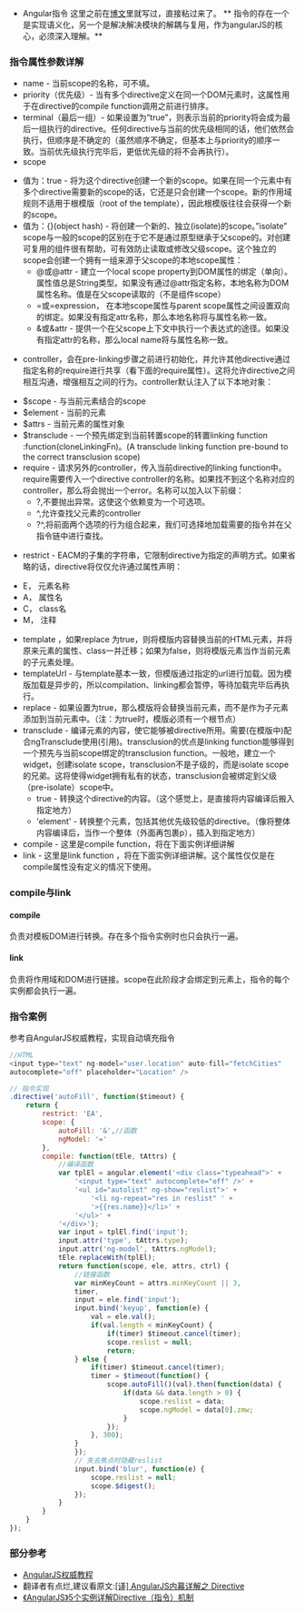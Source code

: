 * Angular指令
这里之前在[博文](http://yipeng.info/p/5728166902b77eca70929c83)里就写过，直接粘过来了。
** 指令的存在一个是实现语义化，另一个是解决解决模块的解耦与复用，作为angularJS的核心，必须深入理解。**
<!-- more -->

### 指令属性参数详解
*  name - 当前scope的名称，可不填。
*  priority（优先级）- 当有多个directive定义在同一个DOM元素时，这属性用于在directive的compile function调用之前进行排序。
*  terminal（最后一组）- 如果设置为”true”，则表示当前的priority将会成为最后一组执行的directive。任何directive与当前的优先级相同的话，他们依然会执行，但顺序是不确定的（虽然顺序不确定，但基本上与priority的顺序一致。当前优先级执行完毕后，更低优先级的将不会再执行）。
*  scope
 - 值为：true - 将为这个directive创建一个新的scope。如果在同一个元素中有多个directive需要新的scope的话，它还是只会创建一个scope。新的作用域规则不适用于根模版（root of the template），因此根模版往往会获得一个新的scope。
 - 值为：{}(object hash) - 将创建一个新的、独立(isolate)的scope。”isolate” scope与一般的scope的区别在于它不是通过原型继承于父scope的。对创建可复用的组件很有帮助，可有效防止读取或修改父级scope。这个独立的scope会创建一个拥有一组来源于父scope的本地scope属性：
    + @或@attr - 建立一个local scope property到DOM属性的绑定（单向）。属性值总是String类型。如果没有通过@attr指定名称，本地名称为DOM属性名称。值是在父scope读取的（不是组件scope）
    + =或=expression， 在本地scope属性与parent scope属性之间设置双向的绑定。如果没有指定attr名称，那么本地名称将与属性名称一致。
    + &或&attr - 提供一个在父scope上下文中执行一个表达式的途径。如果没有指定attr的名称，那么local name将与属性名称一致。
*  controller，会在pre-linking步骤之前进行初始化，并允许其他directive通过指定名称的require进行共享（看下面的require属性）。这将允许directive之间相互沟通，增强相互之间的行为。controller默认注入了以下本地对象：
  - $scope - 与当前元素结合的scope
  - $element - 当前的元素
  - $attrs - 当前元素的属性对象
  - $transclude - 一个预先绑定到当前转置scope的转置linking function :function(cloneLinkingFn)。(A  transclude linking function pre-bound to the correct transclusion scope)
  - require - 请求另外的controller，传入当前directive的linking function中。require需要传入一个directive controller的名称。如果找不到这个名称对应的controller，那么将会抛出一个error。名称可以加入以下前缀：
    + ?,不要抛出异常。这使这个依赖变为一个可选项。
    + ^,允许查找父元素的controller
    + ?^,将前面两个选项的行为组合起来，我们可选择地加载需要的指令并在父指令链中进行查找。
*  restrict - EACM的子集的字符串，它限制directive为指定的声明方式。如果省略的话，directive将仅仅允许通过属性声明：
 - E， 元素名称
 - A， 属性名
 - C， class名
 - M， 注释
*  template ，如果replace 为true，则将模版内容替换当前的HTML元素，并将原来元素的属性、class一并迁移；如果为false，则将模版元素当作当前元素的子元素处理。
*  templateUrl - 与template基本一致，但模版通过指定的url进行加载。因为模版加载是异步的，所以compilation、linking都会暂停，等待加载完毕后再执行。
*  replace - 如果设置为true，那么模版将会替换当前元素，而不是作为子元素添加到当前元素中。（注：为true时，模版必须有一个根节点）
*  transclude - 编译元素的内容，使它能够被directive所用。需要(在模版中)配合ngTransclude使用(引用)。transclusion的优点是linking function能够得到一个预先与当前scope绑定的transclusion function。一般地，建立一个widget，创建isolate scope，transclusion不是子级的，而是isolate scope的兄弟。这将使得widget拥有私有的状态，transclusion会被绑定到父级（pre-isolate）scope中。
   - true - 转换这个directive的内容。（这个感觉上，是直接将内容编译后搬入指定地方）
   - 'element' - 转换整个元素，包括其他优先级较低的directive。（像将整体内容编译后，当作一个整体（外面再包裹p），插入到指定地方）
*  compile - 这里是compile function，将在下面实例详细讲解
*  link - 这里是link function ，将在下面实例详细讲解。这个属性仅仅是在compile属性没有定义的情况下使用。

### compile与link
#### compile
负责对模板DOM进行转换。存在多个指令实例时也只会执行一遍。
#### link
负责将作用域和DOM进行链接。scope在此阶段才会绑定到元素上，指令的每个实例都会执行一遍。

### 指令案例
参考自AngularJS权威教程，实现自动填充指令

```javascript
//HTML
<input type="text" ng-model="user.location" auto-fill="fetchCities"
autocomplete="off" placeholder="Location" />

// 指令实现
.directive('autoFill', function($timeout) {
    return {
        restrict: 'EA',
        scope: {
            autoFill: '&',//函数
            ngModel: '='
        },
        compile: function(tEle, tAttrs) {
            //编译函数
            var tplEl = angular.element('<div class="typeahead">' +
                '<input type="text" autocomplete="off" />' +
                '<ul id="autolist" ng-show="reslist">' +
                    '<li ng-repeat="res in reslist" ' +
                    '>{{res.name}}</li>' +
                '</ul>' +
            '</div>');
            var input = tplEl.find('input');
            input.attr('type', tAttrs.type);
            input.attr('ng-model', tAttrs.ngModel);
            tEle.replaceWith(tplEl);
            return function(scope, ele, attrs, ctrl) {
                //链接函数
                var minKeyCount = attrs.minKeyCount || 3,
                timer,
                input = ele.find('input');
                input.bind('keyup', function(e) {
                    val = ele.val();
                    if(val.length < minKeyCount) {
                        if(timer) $timeout.cancel(timer);
                        scope.reslist = null;
                        return;
                } else {
                    if(timer) $timeout.cancel(timer);
                    timer = $timeout(function() {
                        scope.autoFill()(val).then(function(data) {
                            if(data && data.length > 0) {
                                scope.reslist = data;
                                scope.ngModel = data[0].zmw;
                            }
                        });
                    }, 300);
                }
                });
                // 失去焦点时隐藏reslist
                input.bind('blur', function(e) {
                    scope.reslist = null;
                    scope.$digest();
                });
            }
        }
    }
});
```

### 部分参考
* [AngularJS权威教程](https://book.douban.com/subject/25945442/)
* 翻译者有点烂,建议看原文:[[译] AngularJS内幕详解之 Directive](http://www.w3ctech.com/topic/1612)
* [《AngularJS》5个实例详解Directive（指令）机制](http://damoqiongqiu.iteye.com/blog/1917971)
